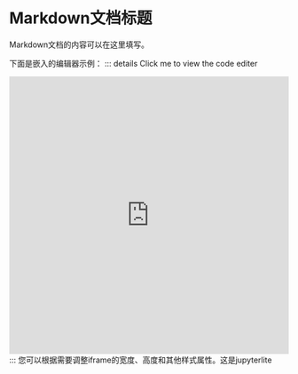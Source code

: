 # Markdown文档标题

Markdown文档的内容可以在这里填写。

下面是嵌入的编辑器示例：
::: details Click me to view the code editer
<iframe src="https://repl.bangwu.top/repl/?kernel=python&toolbar=1&theme=JupyterLab Dark&code=print('Hello from the first editor!')" style="width: 100%; height: 500px; border: none; background-color: #1e1e1e; color: #f9f9f9;"></iframe>
:::
您可以根据需要调整iframe的宽度、高度和其他样式属性。这是jupyterlite
